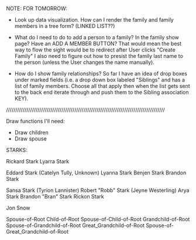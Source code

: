 NOTE: FOR TOMORROW:

 - Look up data visualization. How can I render
   the family and family members in a tree form? (LINKED LIST??)

 - What do I need to do to add a person to a family?
   In the family show page? Have an ADD A MEMBER BUTTON?
   That would mean the best way to flow the sight would
   be to redirect after User clicks "Create Family" I
   also need to figure out how to presist the family
   last name to the person (unless the User changes the
   name manually).

 - How do I show family relationships? So far I have
   an idea of drop boxes under marked fields (i.e. a
   drop down box labeled "Siblings" and has a list of
   family members. Choose all that apply then when the
   list gets sent to the back end iterate through and
   push them to the Sibling association KEY).

//////////////////////////////////////////////////////////////////////////////////////

Draw functions I'll need:

- Draw children
- Draw spouse


STARKS:

Rickard Stark
Lyarra Stark

Eddard Stark (Catelyn Tully, Unknown)
Lyanna Stark
Benjen Stark
Brandon Stark

Sansa Stark (Tyrion Lannister)
Robert "Robb" Stark (Jeyne Westerling)
Arya Stark
Brandon "Bran" Stark
Rickon Stark

Jon Snow


Spouse-of-Root
Child-of-Root
Spouse-of-Child-of-Root
Grandchild-of-Root
Spouse-of-Grandchild-of-Root
Great_Grandchild-of-Root
Spouse-of-Great_Grandchild-of-Root
